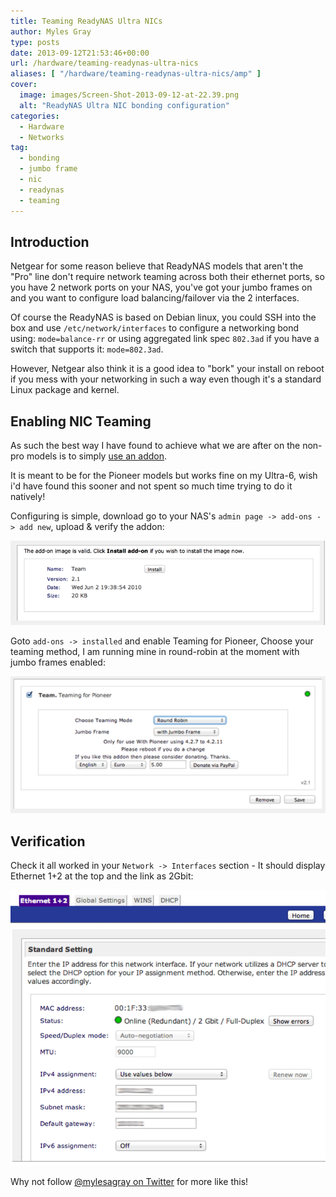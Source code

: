 ```yaml
---
title: Teaming ReadyNAS Ultra NICs
author: Myles Gray
type: posts
date: 2013-09-12T21:53:46+00:00
url: /hardware/teaming-readynas-ultra-nics
aliases: [ "/hardware/teaming-readynas-ultra-nics/amp" ]
cover:
  image: images/Screen-Shot-2013-09-12-at-22.39.png
  alt: "ReadyNAS Ultra NIC bonding configuration"
categories:
  - Hardware
  - Networks
tag:
  - bonding
  - jumbo frame
  - nic
  - readynas
  - teaming
---
```


## Introduction

Netgear for some reason believe that ReadyNAS models that aren't the "Pro" line don't require network teaming across both their ethernet ports, so you have 2 network ports on your NAS, you've got your jumbo frames on and you want to configure load balancing/failover via the 2 interfaces.

Of course the ReadyNAS is based on Debian linux, you could SSH into the box and use `/etc/network/interfaces` to configure a networking bond using: `mode=balance-rr` or using aggregated link spec `802.3ad` if you have a switch that supports it: `mode=802.3ad`.

However, Netgear also think it is a good idea to "bork" your install on reboot if you mess with your networking in such a way even though it's a standard Linux package and kernel. 

## Enabling NIC Teaming

As such the best way I have found to achieve what we are after on the non-pro models is to simply [use an addon][1].

It is meant to be for the Pioneer models but works fine on my Ultra-6, wish i'd have found this sooner and not spent so much time trying to do it natively!

Configuring is simple, download go to your NAS's `admin page -> add-ons -> add new`, upload & verify the addon:

![Teaming for Pioneer - Upload and Verify][2]

Goto `add-ons -> installed` and enable Teaming for Pioneer, Choose your teaming method, I am running mine in round-robin at the moment with jumbo frames enabled:

![Enable Add-On and select method][3]

## Verification

Check it all worked in your `Network -> Interfaces` section - It should display Ethernet 1+2 at the top and the link as 2Gbit:

![2Gb redundant connections][4]

Why not follow [@mylesagray on Twitter][5] for more like this!

 [1]: http://www.readynas.com/contributed/super-poussin/PRO-Team_2.1.bin
 [2]: images/Screen-Shot-2014-02-20-at-00.00.16.png
 [3]: images/Screen-Shot-2013-09-12-at-22.39.17.png
 [4]: images/Screen-Shot-2013-09-12-at-22.39.png
 [5]: https://twitter.com/mylesagray
